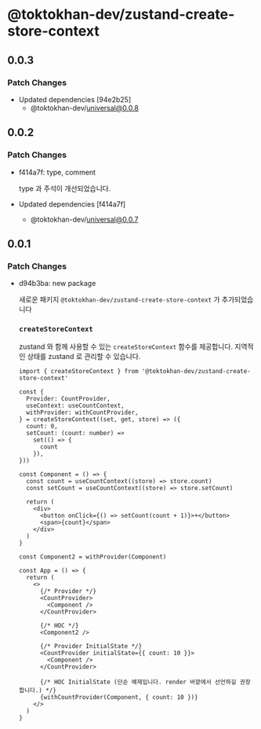 # @toktokhan-dev/zustand-create-store-context

## 0.0.3

### Patch Changes

- Updated dependencies [94e2b25]
  - @toktokhan-dev/universal@0.0.8

## 0.0.2

### Patch Changes

- f414a7f: type, comment

  type 과 주석이 개선되었습니다.

- Updated dependencies [f414a7f]
  - @toktokhan-dev/universal@0.0.7

## 0.0.1

### Patch Changes

- d94b3ba: new package

  새로운 패키지 `@toktokhan-dev/zustand-create-store-context` 가 추가되었습니다

  ### `createStoreContext`

  zustand 와 함께 사용할 수 있는 `createStoreContext` 함수를 제공합니다. 지역적인 상태를 zustand 로 관리할 수 있습니다.

  ```tsx
  import { createStoreContext } from '@toktokhan-dev/zustand-create-store-context'

  const {
    Provider: CountProvider,
    useContext: useCountContext,
    withProvider: withCountProvider,
  } = createStoreContext((set, get, store) => ({
    count: 0,
    setCount: (count: number) =>
      set(() => {
        count
      }),
  }))

  const Component = () => {
    const count = useCountContext((store) => store.count)
    const setCount = useCountContext((store) => store.setCount)

    return (
      <div>
        <button onClick={() => setCount(count + 1)}>+</button>
        <span>{count}</span>
      </div>
    )
  }

  const Component2 = withProvider(Component)

  const App = () => {
    return (
      <>
        {/* Provider */}
        <CountProvider>
          <Component />
        </CountProvider>

        {/* HOC */}
        <Component2 />

        {/* Provider InitialState */}
        <CountProvider initialState={{ count: 10 }}>
          <Component />
        </CountProvider>

        {/* HOC InitialState (단순 예제입니다. render 바깥에서 선언하길 권장합니다.) */}
        {withCountProvider(Component, { count: 10 })}
      </>
    )
  }
  ```
